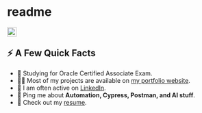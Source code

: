 # readme  

<a href="https://www.linkedin.com/in/kadiyan/">
  <img align="left" alt="Kadir Adiyan LinkedIn" width="22px" src="https://icons8.com/icon/xuvGCOXi8Wyg/linkedin" />
</a>

</br>

<div>
  
  
  <h2>⚡️ A Few Quick Facts</h2>
  <ul>
<!--     <li>🔭 I’m currently working on SDET <a target="_blank" href="https://spaces.qualcomm.com/">Snapdragon Spaces XR Developer Platform</a>.</li> -->
    <li>🧐 Studying for Oracle Certified Associate Exam.</li>
    <li>👨‍💻 Most of my projects are available on <a href="https://github.com/kadiradiyan">my portfolio website</a>.</li>
    <li>📝 I am often active on <a href="https://www.linkedin.com/in/kadiyan/">LinkedIn</a>.</li>
<!--     <li>📝 I regulary write articles on <a href="https:????">my blog</a>.</li> -->
    <li>💬 Ping me about <strong>Automation, Cypress, Postman, and AI stuff</strong>.</li>
    <li>📙 Check out my <a href="https://www.linkedin.com/in/kadiyan/">resume</a>.</li>
   <!-- <li>🎉 Fun Fact: I don't like .</li> -->
  </ul>
</div>

</br>
</br>

<p [![Top Langs](https://github-readme-stats.vercel.app/api/top-langs/?username=kadiradiyan)](https://github.com/anuraghazra/github-readme-stats) />

<img width="0" src="https://visitor-badge.glitch.me/badge?page_id=kadiradiyan.kadiradiyan" />
